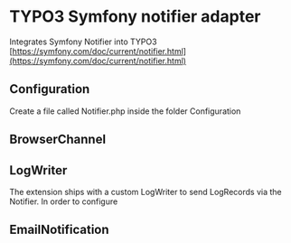 # TYPO3 Symfony notifier adapter
Integrates Symfony Notifier into TYPO3
[https://symfony.com/doc/current/notifier.html](https://symfony.com/doc/current/notifier.html)

## Configuration
Create a file called Notifier.php inside the folder Configuration

## BrowserChannel

## LogWriter
The extension ships with a custom LogWriter to send LogRecords via the Notifier.
In order to configure


## EmailNotification
